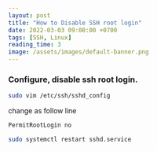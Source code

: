 ```yaml
---
layout: post
title: "How to Disable SSH root login"
date: 2022-03-03 09:00:00 +0700
tags: [SSH, Linux]
reading_time: 3
image: /assets/images/default-banner.png
---
```


### Configure, disable ssh root login.

``` bash
sudo vim /etc/ssh/sshd_config
```
change as follow line
```bash
PermitRootLogin no
```
```bash
sudo systemctl restart sshd.service
```
